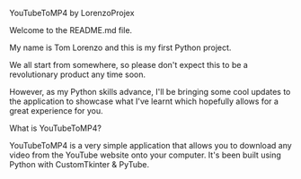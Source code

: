 YouTubeToMP4 by LorenzoProjex

Welcome to the README.md file. 

My name is Tom Lorenzo and this is my first Python project. 

We all start from somewhere, so please don't expect this to be a revolutionary product any time soon. 

However, as my Python skills advance, I'll be bringing some cool updates to the application to showcase what I've learnt which hopefully allows for a great experience for you.


What is YouTubeToMP4?

YouTubeToMP4 is a very simple application that allows you to download any video from the YouTube website onto your computer. It's been built using Python with CustomTkinter & PyTube. 



